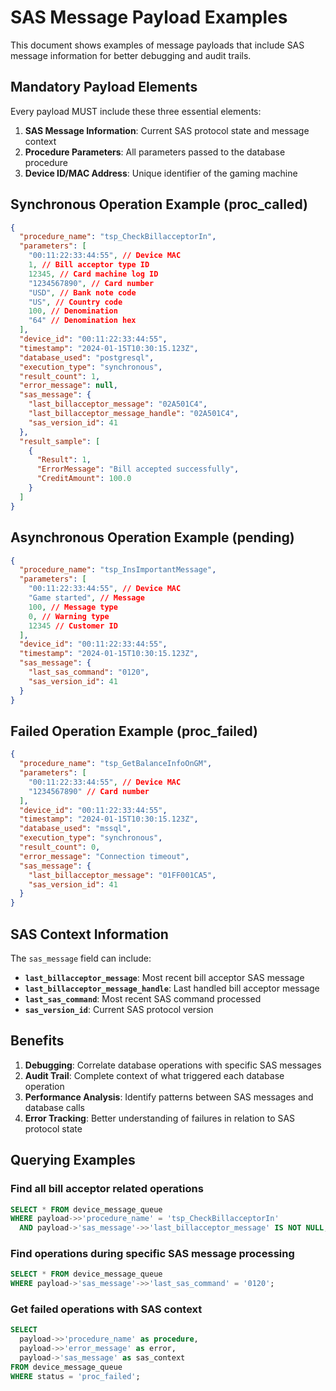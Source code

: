 # SAS Message Payload Examples

This document shows examples of message payloads that include SAS message information for better debugging and audit trails.

## Mandatory Payload Elements

Every payload MUST include these three essential elements:

1. **SAS Message Information**: Current SAS protocol state and message context
2. **Procedure Parameters**: All parameters passed to the database procedure
3. **Device ID/MAC Address**: Unique identifier of the gaming machine

## Synchronous Operation Example (proc_called)

```json
{
  "procedure_name": "tsp_CheckBillacceptorIn",
  "parameters": [
    "00:11:22:33:44:55", // Device MAC
    1, // Bill acceptor type ID
    12345, // Card machine log ID
    "1234567890", // Card number
    "USD", // Bank note code
    "US", // Country code
    100, // Denomination
    "64" // Denomination hex
  ],
  "device_id": "00:11:22:33:44:55",
  "timestamp": "2024-01-15T10:30:15.123Z",
  "database_used": "postgresql",
  "execution_type": "synchronous",
  "result_count": 1,
  "error_message": null,
  "sas_message": {
    "last_billacceptor_message": "02A501C4",
    "last_billacceptor_message_handle": "02A501C4",
    "sas_version_id": 41
  },
  "result_sample": [
    {
      "Result": 1,
      "ErrorMessage": "Bill accepted successfully",
      "CreditAmount": 100.0
    }
  ]
}
```

## Asynchronous Operation Example (pending)

```json
{
  "procedure_name": "tsp_InsImportantMessage",
  "parameters": [
    "00:11:22:33:44:55", // Device MAC
    "Game started", // Message
    100, // Message type
    0, // Warning type
    12345 // Customer ID
  ],
  "device_id": "00:11:22:33:44:55",
  "timestamp": "2024-01-15T10:30:15.123Z",
  "sas_message": {
    "last_sas_command": "0120",
    "sas_version_id": 41
  }
}
```

## Failed Operation Example (proc_failed)

```json
{
  "procedure_name": "tsp_GetBalanceInfoOnGM",
  "parameters": [
    "00:11:22:33:44:55", // Device MAC
    "1234567890" // Card number
  ],
  "device_id": "00:11:22:33:44:55",
  "timestamp": "2024-01-15T10:30:15.123Z",
  "database_used": "mssql",
  "execution_type": "synchronous",
  "result_count": 0,
  "error_message": "Connection timeout",
  "sas_message": {
    "last_billacceptor_message": "01FF001CA5",
    "sas_version_id": 41
  }
}
```

## SAS Context Information

The `sas_message` field can include:

- **`last_billacceptor_message`**: Most recent bill acceptor SAS message
- **`last_billacceptor_message_handle`**: Last handled bill acceptor message
- **`last_sas_command`**: Most recent SAS command processed
- **`sas_version_id`**: Current SAS protocol version

## Benefits

1. **Debugging**: Correlate database operations with specific SAS messages
2. **Audit Trail**: Complete context of what triggered each database operation
3. **Performance Analysis**: Identify patterns between SAS messages and database calls
4. **Error Tracking**: Better understanding of failures in relation to SAS protocol state

## Querying Examples

### Find all bill acceptor related operations

```sql
SELECT * FROM device_message_queue
WHERE payload->>'procedure_name' = 'tsp_CheckBillacceptorIn'
  AND payload->'sas_message'->>'last_billacceptor_message' IS NOT NULL;
```

### Find operations during specific SAS message processing

```sql
SELECT * FROM device_message_queue
WHERE payload->'sas_message'->>'last_sas_command' = '0120';
```

### Get failed operations with SAS context

```sql
SELECT
  payload->>'procedure_name' as procedure,
  payload->>'error_message' as error,
  payload->'sas_message' as sas_context
FROM device_message_queue
WHERE status = 'proc_failed';
```
